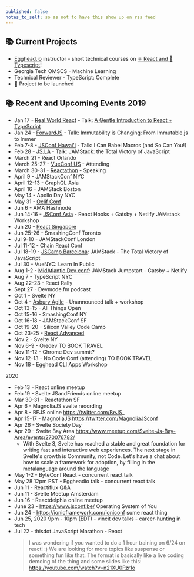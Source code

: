 ```yaml
---
published: false
notes_to_self: so as not to have this show up on rss feed
---
```


## 📚 Current Projects

- [Egghead.io](https://egghead.io/s/26zf5) instructor - short technical courses on [⚛️ React and 📜 Typescript](https://egghead.io/courses/design-systems-with-react-and-typescript-in-storybook?af=95qfq1)!
- Georgia Tech OMSCS - Machine Learning
- Technical Reviewer - TypeScript: Complete
- 🌟 Project to be launched

## 📚 Recent and Upcoming Events 2019

- Jan 17 - [Real World React](https://www.meetup.com/Real-World-React/events/256448268/) - Talk: [A Gentle Introduction to React + TypeScript](https://twitter.com/swyx/status/1086153419927089153)
- Jan 24 - [ForwardJS](https://forwardjs.com/) - Talk: Immutability is Changing: From Immutable.js to Immer
- Feb 7-8 - [JSConf Hawai'i](https://www.jsconfhi.com/) - Talk:
  I Can Babel Macros (and So Can You!)
- Feb 28 - [JS.LA](https://js.la/) - Talk: JAMStack: the Total Victory of JavaScript
- March 21 - React Orlando
- March 25-27 - [VueConf US](http://vueconf.us/) - Attending
- March 30-31 - [Reactathon](https://www.reactathon.com/) - Speaking
- April 9 - JAMStackConf NYC
- April 12-13 - GraphQL Asia
- April 16 - JAMStack Boston
- May 14 - Apollo Day NYC
- May 31 - [Oclif Conf](https://oclif.io/conf)
- Jun 6 - AMA Hashnode
- Jun 14-16 - [JSConf Asia](https://2019.jsconf.asia/) - React Hooks + Gatsby + Netlify JAMstack Workshop
- Jun 20 - [React Singapore](https://www.meetup.com/React-Singapore/events/261345306/)
- Jun 25-26 - SmashingConf Toronto
- Jul 9-10 - JAMStackConf London
- Jul 11-12 - Chain React Conf
- Jul 18-19 - [JSCamp Barcelona](https://jscamp.tech/): JAMStack - The Total Victory of JavaScript
- Jul 30 - VueNYC: Learn In Public
- Aug 1-2 - [MidAtlantic Dev conf](https://www.middevcon.com/): JAMStack Jumpstart - Gatsby + Netlify
- Aug 7 - TypeScript NYC
- Aug 22-23 - React Rally
- Sept 27 - Devmode.fm podcast
- Oct 1 - Svelte NY
- Oct 4 - [Asbury Agile](http://www.asburyagile.com/) - Unannounced talk + workshop
- Oct 13-15 - All Things Open
- Oct 15-16 - SmashingConf NY
- Oct 16-18 - JAMStackConf SF
- Oct 19-20 - Silicon Valley Code Camp
- Oct 23-25 - [React Advanced](https://reactadvanced.com)
- Nov 2 - Svelte NY
- Nov 6-9 - Oredev TO BOOK TRAVEL
- Nov 11-12 - Chrome Dev summit?
- Nov 12-13 - No Code Conf (attending) TO BOOK TRAVEL
- Nov 18 - Egghead CLI Apps Workshop

2020

- Feb 13 - React online meetup
- Feb 19 - Svelte JSandFriends online meetup
- Mar 30-31 - Reactathon SF
- Apr 6 - MagnoliaJS svelte reocrding
- Apr 8 - BEJS online https://twitter.com/BeJS_
- Apr 15-17 - MagnoliaJS https://twitter.com/MagnoliaJSconf
- Apr 26 - Svelte Society Day
- Apr 29 - Svelte Bay Area https://www.meetup.com/Svelte-Js-Bay-Area/events/270076782/
  - With Svelte 3, Svelte has reached a stable and great foundation for writing fast and interactive web experiences. The next stage in Svelte's growth is Community, not Code. Let's have a chat about how to scale a framework for adoption, by filling in the metalanguage around the language
- May 1-2 - ByteConf React - concurrent react talk
- May 28 12pm PST - Eggheadio talk - concurrent react talk
- Jun 11 - Reactiflux Q&A
- Jun 11 - Svelte Meetup Amsterdam
- Jun 16 - Reactdelphia online meetup
- June 23 - https://www.jsconf.be/ Operating System of You
- Jun 24 - https://ionicframework.com/ioniconf some react thing
- Jun 25, 2020 9pm - 10pm (EDT) - vincit dev talks - career-hunting in tech
- Jul 22 - thisdot JavaScript Marathon - React
  > I was wondering if you wanted to do a 1 hour training on 6/24 on react! :) We are looking for more topics like suspense or something fun like that.  The format is basically like a live coding demoing of the thing and some slides like this: https://youtube.com/watch?v=n21XU0Fzr1o
